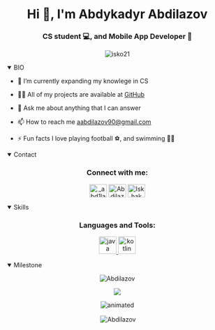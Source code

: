 <h1 align="center">Hi 👋, I'm Abdykadyr Abdilazov</h1>
<h3 align="center">CS student 💻, and Mobile App Developer 📱</h3>
<p align="center"> <img src="https://komarev.com/ghpvc/?username=abd1lazov&label=Profile%20views&color=0e75b6&style=flat" alt="isko21" /> </p>

<details open>
<summary>BIO</summary>

- 🔭 I’m currently expanding my knowlege in CS 

- 👨‍💻 All of my projects are available at [GitHub](https://github.com/Isko21)

- 💬 Ask me about anything that I can answer

- 📫 How to reach me aabdilazov90@gmail.com

- ⚡️ Fun facts I love playing football ⚽️, and swimming 🏊‍♂️


</details>
 
<details open>
<summary>Contact</summary>
<h3 align="center">Connect with me:</h3>
<p align="center">
<a href="https://instagram.com/_abd1lazov" target="blank"><img align="center" src="https://raw.githubusercontent.com/rahuldkjain/github-profile-readme-generator/master/src/images/icons/Social/instagram.svg" alt="_abd1lazov" height="30" width="40" /></a>
<a href="https://t.me/MRX_111" target="blank"><img align="center" src="https://cdn-icons-png.flaticon.com/512/5968/5968804.png" alt="Abdilazov" height="30" width="40" /></a>
<a href="https://www.linkedin.com/in/abdilazov-abdykadyr-363059254/" target="blank"><img align="center" src="https://raw.githubusercontent.com/rahuldkjain/github-profile-readme-generator/master/src/images/icons/Social/linked-in-alt.svg" alt="Iskhak Suranov" height="30" width="40" /></a>

</details>

<details open>
<summary>Skills</summary>
<h3 align="center">Languages and Tools:</h3>
<p align="center"> 
<a href="https://www.java.com/en/" target="_blank"> <img src="https://cdn-icons-png.flaticon.com/512/226/226777.png" alt="java" width="40" height="40"/> </a>
<a href="https://kotlinlang.org/" target="_blank"> <img src="https://upload.wikimedia.org/wikipedia/commons/0/06/Kotlin_Icon.svg" alt="kotlin" width="40" height="40"/> </a>
</p>
</details>
  
<details open>
<summary>Milestone</summary>
<p align="center"><img align="center" src="https://github-readme-stats.vercel.app/api/top-langs?username=abd1lazov&show_icons=true&locale=en&layout=compact" alt="Abdilazov" /></p>
 <p align="center"><img src="https://leetcode.com/abd1lazov/"></p>
<p align="center">
  <img src="https://github-readme-stats.vercel.app/api?username=abd1lazov&show_icons=true&hide_border=true" alt="animated" />
</p>

<p align="center">&nbsp;<img align="center" src="https://github-readme-streak-stats.herokuapp.com/?user=abd1lazov&" alt="Abdilazov" /></p>

</details>
